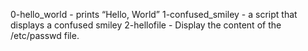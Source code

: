 0-hello_world - prints “Hello, World”
1-confused_smiley - a script that displays a confused smiley
2-hellofile - Display the content of the /etc/passwd file.
